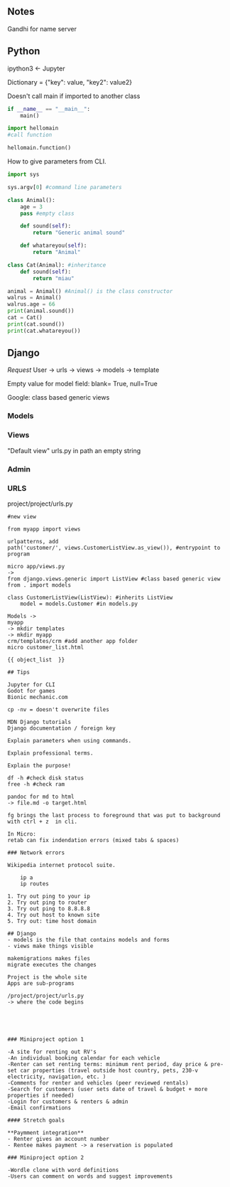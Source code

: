 
## Notes

Gandhi for name server

## Python

ipython3 <- Jupyter

Dictionary = {"key": value, "key2": value2}

Doesn't call main if imported to another class  
```Python
if __name__ == "__main__":
	main()
```

```Python
import hellomain
#call function

hellomain.function()
```

How to give parameters from CLI.
```Python
import sys

sys.argv[0] #command line parameters
```

```Python
class Animal():
	age = 3
	pass #empty class

	def sound(self):
		return "Generic animal sound"

	def whatareyou(self):
		return "Animal"

class Cat(Animal): #inheritance
	def sound(self):
		return "miau"

animal = Animal() #Animal() is the class constructor
walrus = Animal()
walrus.age = 66
print(animal.sound())
cat = Cat()
print(cat.sound())
print(cat.whatareyou())
```

## Django

*Request*
User -> urls -> views -> models -> template

Empty value for model field: blank= True, null=True

Google: class based generic views

### Models

### Views

"Default view"
urls.py
in path an empty string

### Admin

### URLS

project/project/urls.py

```
#new view

from myapp import views

urlpatterns, add
path('customer/', views.CustomerListView.as_view()), #entrypoint to program

micro app/views.py
->
from django.views.generic import ListView #class based generic view
from . import models

class CustomerListView(ListView): #inherits ListView
	model = models.Customer #in models.py

Models ->
myapp
-> mkdir templates
-> mkdir myapp
crm/templates/crm #add another app folder
micro customer_list.html

{{ object_list  }}

## Tips

Jupyter for CLI
Godot for games
Bionic mechanic.com

cp -nv = doesn't overwrite files

MDN Django tutorials
Django documentation / foreign key

Explain parameters when using commands.

Explain professional terms.

Explain the purpose!

df -h #check disk status
free -h #check ram

pandoc for md to html
-> file.md -o target.html

fg brings the last process to foreground that was put to background with ctrl + z  in cli.

In Micro:
retab can fix indendation errors (mixed tabs & spaces)

### Network errors

Wikipedia internet protocol suite.
	
	ip a
	ip routes
	
1. Try out ping to your ip
2. Try out ping to router
3. Try out ping to 8.8.8.8
4. Try out host to known site
5. Try out: time host domain

## Django
- models is the file that contains models and forms  
- views make things visible

makemigrations makes files
migrate executes the changes

Project is the whole site
Apps are sub-programs

/project/project/urls.py
-> where the code begins





### Miniproject option 1

-A site for renting out RV's
-An individual booking calendar for each vehicle
-Renter can set renting terms: minimum rent period, day price & pre-set car properties (travel outside host country, pets, 230-v electricity, navigation, etc. )
-Comments for renter and vehicles (peer reviewed rentals)
-Search for customers (user sets date of travel & budget + more properties if needed)
-Login for customers & renters & admin
-Email confirmations

#### Stretch goals

**Paymment integration**
- Renter gives an account number
- Rentee makes payment -> a reservation is populated 

### Miniproject option 2

-Wordle clone with word definitions
-Users can comment on words and suggest improvements
